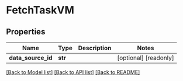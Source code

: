 # FetchTaskVM


## Properties
Name | Type | Description | Notes
------------ | ------------- | ------------- | -------------
**data_source_id** | **str** |  | [optional] [readonly] 

[[Back to Model list]](../README.md#documentation-for-models) [[Back to API list]](../README.md#documentation-for-api-endpoints) [[Back to README]](../README.md)


